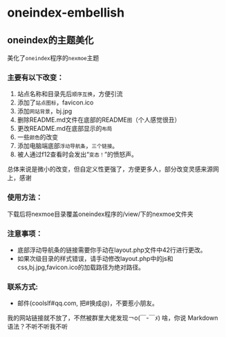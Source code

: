 # oneindex-embellish
## oneindex的主题美化
美化了`oneindex`程序的`nexmoe`主题

### 主要有以下改变：

1. 站点名称和目录先后`顺序互换`，方便引流
2. 添加了`站点图标`，favicon.ico
3. 添加`网站背景`，bj.jpg
4. 删除README.md文件在底部的README`图`（个人感觉很丑）
5. 更改README.md在底部显示的`布局`
6. 一些`颜色`的改变
7. 添加电脑端底部`浮动导航条`，`三个链接`。
8. 被人通过f12查看时会发出“`变态！`”的愤怒声。

总体来说是微小的改变，但自定义性更强了，方便更多人，部分改变灵感来源网上，感谢
### 使用方法：
下载后将nexmoe目录覆盖oneindex程序的/view/下的nexmoe文件夹

### 注意事项：
* 底部浮动导航条的链接需要你手动在layout.php文件中42行进行更改。
* 如果次级目录的样式错误，请手动修改layout.php中的js和css,bj.jpg,favicon.ico的加载路径为绝对路径。

### 联系方式:
* 邮件(coolslf#qq.com, 把#换成@)，不要惹小朋友。

我的网站链接就不放了，不然被群里大佬发现￢o(￣-￣ﾒ)
啥，你说 Markdown 语法？不听不听我不听
